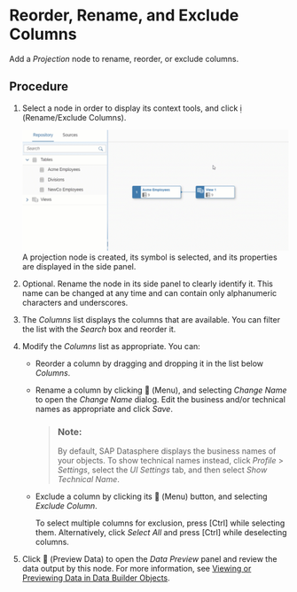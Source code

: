 <!-- loiob846d0d6a527489f8f173d89e6f440ac -->

<link rel="stylesheet" type="text/css" href="css/sap-icons.css"/>

# Reorder, Rename, and Exclude Columns

Add a *Projection* node to rename, reorder, or exclude columns.



## Procedure

1.  Select a node in order to display its context tools, and click <span class="SAP-icons"></span> \(Rename/Exclude Columns\).

     ![](images/Create_Projection_Gif_95b1595.gif)A projection node is created, its symbol is selected, and its properties are displayed in the side panel.

2.  Optional. Rename the node in its side panel to clearly identify it. This name can be changed at any time and can contain only alphanumeric characters and underscores.

3.  The *Columns* list displays the columns that are available. You can filter the list with the *Search* box and reorder it.

4.  Modify the *Columns* list as appropriate. You can:

    -   Reorder a column by dragging and dropping it in the list below *Columns*.
    -   Rename a column by clicking <span class="FPA-icons"></span> \(Menu\), and selecting *Change Name* to open the *Change Name* dialog. Edit the business and/or technical names as appropriate and click *Save*.

        > ### Note:  
        > By default, SAP Datasphere displays the business names of your objects. To show technical names instead, click *Profile* \> *Settings*, select the *UI Settings* tab, and then select *Show Technical Name*.

    -   Exclude a column by clicking its <span class="FPA-icons"></span> \(Menu\) button, and selecting *Exclude Column*.

        To select multiple columns for exclusion, press [Ctrl\] while selecting them. Alternatively, click *Select All* and press [Ctrl\] while deselecting columns.


5.  Click <span class="FPA-icons"></span> \(Preview Data\) to open the *Data Preview* panel and review the data output by this node. For more information, see [Viewing or Previewing Data in Data Builder Objects](viewing-or-previewing-data-in-data-builder-objects-b338e4a.md).


